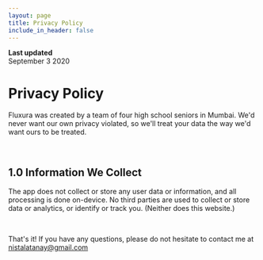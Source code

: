 ```yaml
---
layout: page
title: Privacy Policy
include_in_header: false
---
```


**Last updated**  
September 3 2020

# Privacy Policy
Fluxura was created by a team of four high school seniors in Mumbai. We'd never want our own privacy violated, so we'll treat your data the way we'd want ours to be treated.

<br>

## 1.0 Information We Collect
The app does not collect or store any user data or information, and all processing is done on-device. No third parties are used to collect or store data or analytics, or identify or track you. (Neither does this website.)

<br>

That's it! If you have any questions, please do not hesitate to contact me at [nistalatanay@gmail.com](mailto:nistalatanay@gmail.com)
